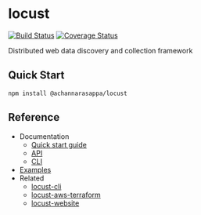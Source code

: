 # locust

[![Build Status](https://travis-ci.com/achannarasappa/locust.svg?branch=master)](https://travis-ci.com/achannarasappa/locust) [![Coverage Status](https://coveralls.io/repos/github/achannarasappa/locust/badge.svg?branch=master)](https://coveralls.io/github/achannarasappa/locust?branch=master)

Distributed web data discovery and collection framework

## Quick Start

```
npm install @achannarasappa/locust
```

## Reference

* Documentation
  * [Quick start guide](https://locust.dev/docs/getting_started)
  * [API](https://locust.dev/docs/api)
  * [CLI](https://locust.dev/docs/cli)
* [Examples](https://github.com/achannarasappa/locust-examples)
* Related
  * [locust-cli](https://github.com/achannarasappa/locust-cli)
  * [locust-aws-terraform](https://github.com/achannarasappa/locust-aws-terraform)
  * [locust-website](https://github.com/achannarasappa/locust-website)